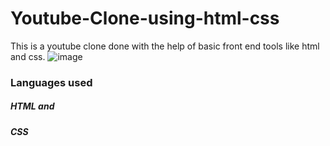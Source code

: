 # Youtube-Clone-using-html-css
This is a youtube clone done with the help of basic front end tools like html and css.
![image](https://github.com/JeremiahRanen7/Youtube-Clone-using-html-css/assets/141173239/fbf1419d-2faa-4814-a641-ceeccd41633a)
### Languages used
##### HTML and 
##### CSS


